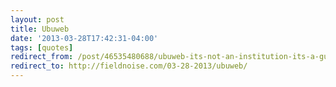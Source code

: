 ```yaml
---
layout: post 
title: Ubuweb
date: '2013-03-28T17:42:31-04:00' 
tags: [quotes] 
redirect_from: /post/46535480688/ubuweb-its-not-an-institution-its-a-guy-that/
redirect_to: http://fieldnoise.com/03-28-2013/ubuweb/
---
```



